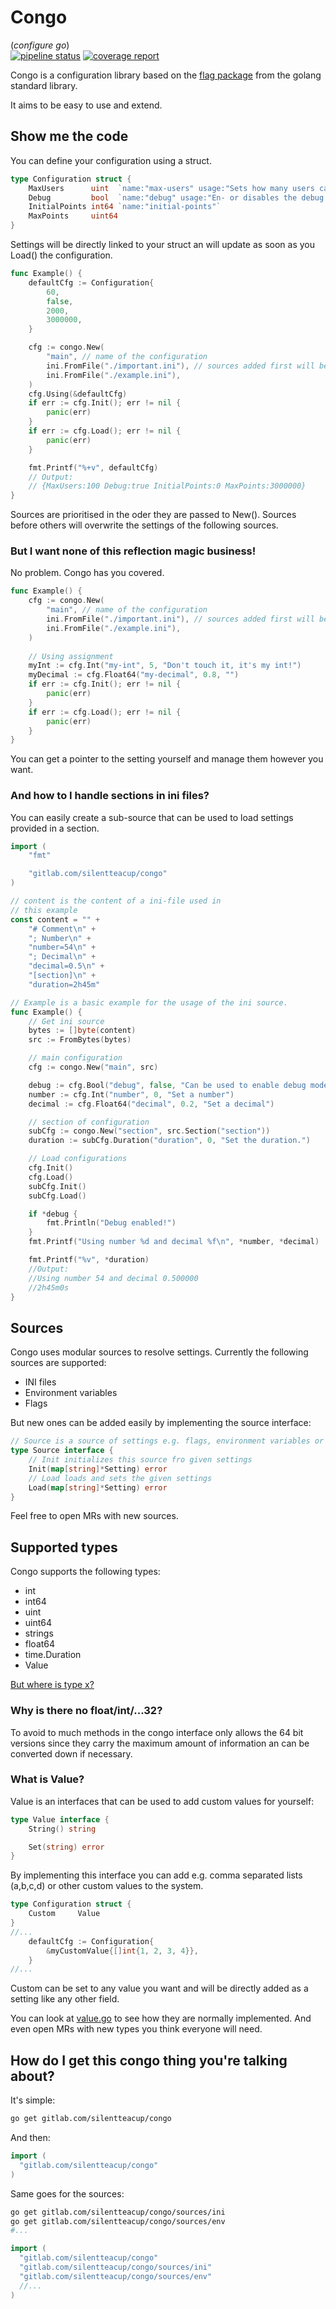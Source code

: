 # Congo  
(*configure go*)  
[![pipeline status](https://gitlab.com/SilentTeaCup/congo/badges/master/pipeline.svg)](https://gitlab.com/SilentTeaCup/congo/commits/master)
[![coverage report](https://gitlab.com/SilentTeaCup/congo/badges/master/coverage.svg)](https://gitlab.com/SilentTeaCup/congo/commits/master)

Congo is a configuration library based on the 
[flag package](https://golang.org/pkg/flag/) from the golang standard library.

It aims to be easy to use and extend.

## Show me the code

You can define your configuration using a struct.
```go
type Configuration struct {
	MaxUsers      uint  `name:"max-users" usage:"Sets how many users can be online concurrently."`
	Debug         bool  `name:"debug" usage:"En- or disables the debug mode"`
	InitialPoints int64 `name:"initial-points"`
	MaxPoints     uint64
}
```
Settings will be directly linked to your struct an will update
as soon as you Load() the configuration.
```go
func Example() {
	defaultCfg := Configuration{
		60,
		false,
		2000,
		3000000,
	}

	cfg := congo.New(
		"main", // name of the configuration
		ini.FromFile("./important.ini"), // sources added first will be preferred
		ini.FromFile("./example.ini"),
	)
	cfg.Using(&defaultCfg)
	if err := cfg.Init(); err != nil {
		panic(err)
	}
	if err := cfg.Load(); err != nil {
		panic(err)
	}

	fmt.Printf("%+v", defaultCfg)
	// Output:
	// {MaxUsers:100 Debug:true InitialPoints:0 MaxPoints:3000000}
}
```
Sources are prioritised in the oder they are passed to New().
Sources before others will overwrite the settings of the following sources.

### But I want none of this reflection magic business!

No problem. Congo has you covered.
```go
func Example() {
	cfg := congo.New(
		"main", // name of the configuration
		ini.FromFile("./important.ini"), // sources added first will be preferred
		ini.FromFile("./example.ini"),
	)
	
    // Using assignment
    myInt := cfg.Int("my-int", 5, "Don't touch it, it's my int!")
    myDecimal := cfg.Float64("my-decimal", 0.8, "")
	if err := cfg.Init(); err != nil {
		panic(err)
	}
	if err := cfg.Load(); err != nil {
		panic(err)
	}
}
```
You can get a pointer to the setting yourself and manage them however you want.

### And how to I handle sections in ini files?

You can easily create a sub-source that can be used to load settings provided in
a section.

```go
import (
	"fmt"

	"gitlab.com/silentteacup/congo"
)

// content is the content of a ini-file used in
// this example
const content = "" +
	"# Comment\n" +
	"; Number\n" +
	"number=54\n" +
	"; Decimal\n" +
	"decimal=0.5\n" +
	"[section]\n" +
	"duration=2h45m"

// Example is a basic example for the usage of the ini source.
func Example() {
	// Get ini source
	bytes := []byte(content)
	src := FromBytes(bytes)

	// main configuration
	cfg := congo.New("main", src)

	debug := cfg.Bool("debug", false, "Can be used to enable debug mode.")
	number := cfg.Int("number", 0, "Set a number")
	decimal := cfg.Float64("decimal", 0.2, "Set a decimal")

	// section of configuration
	subCfg := congo.New("section", src.Section("section"))
	duration := subCfg.Duration("duration", 0, "Set the duration.")

	// Load configurations
	cfg.Init()
	cfg.Load()
	subCfg.Init()
	subCfg.Load()

	if *debug {
		fmt.Println("Debug enabled!")
	}
	fmt.Printf("Using number %d and decimal %f\n", *number, *decimal)

	fmt.Printf("%v", *duration)
	//Output:
	//Using number 54 and decimal 0.500000
	//2h45m0s
}

```

## Sources

Congo uses modular sources to resolve settings. Currently the following
sources are supported:  
- INI files
- Environment variables
- Flags

But new ones can be added easily by implementing the source interface:  
```go
// Source is a source of settings e.g. flags, environment variables or a file.
type Source interface {
	// Init initializes this source fro given settings
	Init(map[string]*Setting) error
	// Load loads and sets the given settings
	Load(map[string]*Setting) error
}
```

Feel free to open MRs with new sources.

## Supported types

Congo supports the following types:
- int
- int64
- uint
- uint64 
- strings
- float64
- time.Duration
- Value

[But where is type x?](#what-is-value)

### Why is there no float/int/...32?

To avoid to much methods in the congo interface only allows the 64 bit versions since 
they carry the maximum amount of information an can be converted down if necessary.

### What is Value?

Value is an interfaces that can be used to add custom values for yourself:
```go
type Value interface {
	String() string

	Set(string) error
}
```
By implementing this interface you can add e.g. comma separated lists (a,b,c,d) or other 
custom values to the system.
```go
type Configuration struct {
	Custom     Value
}
//...
	defaultCfg := Configuration{
		&myCustomValue{[]int{1, 2, 3, 4}},
	}
//...
```
Custom can be set to any value you want and will be directly added as a setting like any other
field.

You can look at [value.go](https://gitlab.com/SilentTeaCup/congo/blob/master/value.go) to 
see how they are normally implemented. And even open MRs with new types you think 
everyone will need.

## How do I get this congo thing you're talking about?

It's simple:
```bash
go get gitlab.com/silentteacup/congo
```

And then:
```go
import (
  "gitlab.com/silentteacup/congo"
)
```

Same goes for the sources:
```bash
go get gitlab.com/silentteacup/congo/sources/ini
go get gitlab.com/silentteacup/congo/sources/env
#...
```
```go
import (
  "gitlab.com/silentteacup/congo"
  "gitlab.com/silentteacup/congo/sources/ini"
  "gitlab.com/silentteacup/congo/sources/env"
  //...
)
```